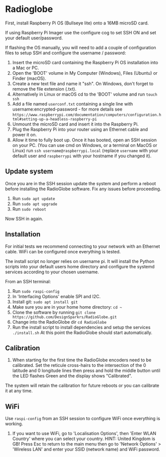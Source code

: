 # Radioglobe
First, install Raspberry Pi OS (Bullseye lite) onto a 16MB microSD card.

If using Raspberry Pi Imager use the configure cog to set SSH ON and set your default user/password. 

If flashing the OS manually, you will need to add a couple of configuration files to setup SSH and configure the username / password:
1. Insert the microSD card containing the Raspberry Pi OS installation into a Mac or PC.
2. Open the 'BOOT' volume in My Computer (Windows), Files (Ubuntu) or Finder (macOS).
3. Create a new text file and name it "ssh".  On Windows, don't forget to remove the file extension (.txt).
4. Alternatively in Linux or macOS cd to the 'BOOT' volume and run ```touch ssh```
5. Add a file named ```userconf.txt``` containing a single line with username:encrypted-password - for more details see ```https://www.raspberrypi.com/documentation/computers/configuration.html#setting-up-a-headless-raspberry-pi```
6. Unmount the microSD card and insert it into the Raspberry Pi.
7. Plug the Raspberry Pi into your router using an Ethernet cable and power it on.
8. Allow it time to fully boot up. Once it has booted, open an SSH session on your PC. (You can use cmd on Windows, or a terminal on MacOS or Linux) run ```ssh username@raspberrypi.local``` (replace ```username``` with your default user and ```raspberrypi``` with your hostname if you changed it).

## Update system
Once you are in the SSH session update the system and perform a reboot before installing the RadioGlobe software. Fix any issues before proceeding.
1. Run ```sudo apt update```
2. Run ```sudo apt upgrade```
3. Run ```sudo reboot```

Now SSH in again.

## Installation
For initial tests we recommend connecting to your network with an Ethernet cable. WiFi can be configured once everything is tested.

The install script no longer relies on username pi. It will install the Python scripts into your default users home directory and configure the systemd services according to your chosen username.

From an SSH terminal:
1. Run ```sudo raspi-config```
2. In 'Interfacing Options' enable SPI and I2C.
3. Install git: ```sudo apt install git```
4. Make sure you are in your home home directory: ```cd ~```
5. Clone the software by running ```git clone https://github.com/DesignSparkrs/RadioGlobe.git```
6. Change into the RadioGlobe dir ```cd RadioGlobe```
7. Run the install script to install dependencies and setup the services ```./install.sh```
At this point the RadioGlobe should start automatically.

## Calibration
1. When starting for the first time the RadioGlobe encoders need to be calibrated. Set the reticule cross-hairs to the intersection of the 0 latitude and 0 longitude lines then press and hold the middle button until the LED flashes Green and the display shows "Calibrated".

The system will retain the calibration for future reboots or you can calibrate it at any time. 

## WiFi
Use ```raspi-config``` from an SSH session to configure WiFi once everything is working.

1. If you want to use WiFi, go to 'Localisation Options', then 'Enter WLAN Country' where you can select your country.
   HINT: United Kingdom is GB!  Press Esc to return to the main menu then go to 'Network Options' > 'Wireless LAN' and
   enter your SSID (network name) and WiFi password.

